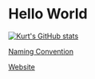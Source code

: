 # Hello World

[![Kurt's GitHub stats](https://github-readme-stats.vercel.app/api/top-langs/?username=kurtb03&show_icons=true&langs_count=5&theme=dracula)](https://github.com/kurtb03)

[Naming Convention](https://solarsystem.nasa.gov/moons/jupiter-moons/overview/?page=0&per_page=40&order=name+asc&search=&placeholder=Enter+moon+name&condition_1=9%3Aparent_id&condition_2=moon%3Abody_type%3Ailike "NASA")

[Website](https://www.kurt-brunner.de)